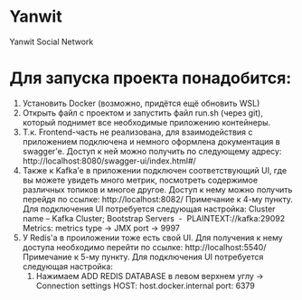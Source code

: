 # Yanwit
Yanwit Social Network
# Для запуска проекта понадобится:
1) Установить Docker (возможно, придётся ещё обновить WSL)
2) Открыть файл с проектом и запустить файл run.sh (через git), который поднимет все необходимые приложению контейнеры.
3) Т.к. Frontend-часть не реализована, для взаимодействия с приложением подключена и немного оформлена документация в swagger’е. Доступ к ней можно получить по следующему адресу: http://localhost:8080/swagger-ui/index.html#/
4) Также к Kafka’е в приложении подключен соответствующий UI, где вы можете увидеть много метрик, посмотреть содержимое различных топиков и многое другое. Доступ к нему можно получить перейдя по ссылке: http://localhost:8082/
Примечание к 4-му пункту. Для подключения UI потребуется следующая настройка:
   Cluster name – Kafka Cluster;
   Bootstrap Servers  -  PLAINTEXT://kafka:29092
   Metrics:
      metrics type -> JMX
      port -> 9997
5) У Redis'а в проиложении тоже есть свой UI. Для получения к нему доступа необходимо перейти по ссылке: http://localhost:5540/
Примечание к 5-му пункту. Для подключения UI потребуется следующая настройка:
    1) Нажимаем ADD REDIS DATABASE в левом верхнем углу -> Connection settings
       HOST: host.docker.internal
       port: 6379
       

